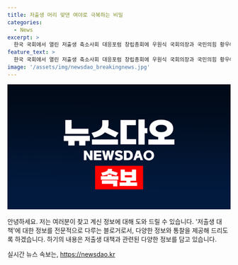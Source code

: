 ```yaml
---
title: 저출생 머리 맞댄 여야로 극복하는 비밀
categories:
  - News
excerpt: >
  한국 국회에서 열린 저출생 축소사회 대응포럼 창립총회에 우원식 국회의장과 국민의힘 황우여 비대위원장, 추경호 원내대표, 백혜련, 김정재 의원 등이 참석했다.
feature_text: >
  한국 국회에서 열린 저출생 축소사회 대응포럼 창립총회에 우원식 국회의장과 국민의힘 황우여 비대위원장, 추경호 원내대표, 백혜련, 김정재 의원 등이 참석했다.
image: '/assets/img/newsdao_breakingnews.jpg'
---
```


<p><img src="/assets/img/newsdao_breakingnews.jpg" alt="cryptoinkorea 속보" /></p>

<p>안녕하세요. 저는 여러분이 찾고 계신 정보에 대해 도와 드릴 수 있습니다. '저출생 대책'에 대한 정보를 전문적으로 다루는 블로거로서, 다양한 정보와 통찰을 제공해 드리도록 하겠습니다. 하기의 내용은 저출생 대책과 관련된 다양한 정보를 담고 있습니다.</p>

<p data-ke-size="size16"></p>
실시간 뉴스 속보는, <a href="https://newsdao.kr" rel="dofollow">https://newsdao.kr</a>


